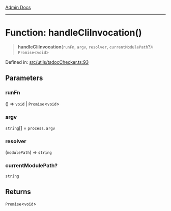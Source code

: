 [Admin Docs](/)

***

# Function: handleCliInvocation()

> **handleCliInvocation**(`runFn`, `argv`, `resolver`, `currentModulePath`?): `Promise`\<`void`\>

Defined in: [src/utils/tsdocChecker.ts:93](https://github.com/PalisadoesFoundation/talawa-admin/blob/main/src/utils/tsdocChecker.ts#L93)

## Parameters

### runFn

() => `void` \| `Promise`\<`void`\>

### argv

`string`[] = `process.argv`

### resolver

(`modulePath`) => `string`

### currentModulePath?

`string`

## Returns

`Promise`\<`void`\>
